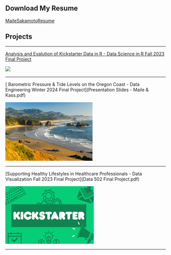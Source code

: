 ## Download My Resume
[MaileSakamotoResume](Resume-MaileSakamoto.pdf)

## Projects

---

[ Analysis and Evalution of Kickstarter Data in R - Data Science in R Fall 2023 Final Project](file:///Users/mailesakamoto/Desktop/!/Willamette%20U/Fall%2023/Data%20Science%20w:%20R/SAKAMOTO_MAILE_DATA501_PDX_FINALPROJECT.html)

<img src="images/kickstarter.?raw=true"/>

---

[ Barometric Pressure & Tide Levels on the Oregon Coast - Data Engineering Winter 2024 Final Project](Presentation Slides - Maile & Kass.pdf)

<img src="images/oregoncoast.jpg?raw=true"/>

---
[Supporting Healthy Lifestyles in Healthcare Professionals - Data Visualization Fall 2023 Final Project](Data 502 Final Project.pdf)

<img src="images/download.png?raw=true"/>

---

